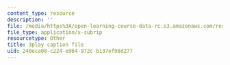 ```yaml
---
content_type: resource
description: ''
file: /media/https%3A/open-learning-course-data-rc.s3.amazonaws.com/res-6-012-introduction-to-probability-spring-2018/240eca08c224e964972cb137ef98d277_SgM16HNeC3o.srt
file_type: application/x-subrip
resourcetype: Other
title: 3play caption file
uid: 240eca08-c224-e964-972c-b137ef98d277
---
```

